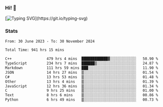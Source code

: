 ### Hi!  👋

[![Typing SVG](https://readme-typing-svg.herokuapp.com?font=Fira+Code&pause=1000&width=435&lines=Hello!+I'm+Texiwustion.)](https://git.io/typing-svg)

### Stats

<!--START_SECTION:waka-->

```txt
From: 30 June 2023 - To: 30 November 2024

Total Time: 941 hrs 15 mins

C++                479 hrs 4 mins  ████████████▓░░░░░░░░░░░░   50.90 %
TypeScript         234 hrs 7 mins  ██████▒░░░░░░░░░░░░░░░░░░   24.87 %
Markdown           111 hrs 59 mins ███░░░░░░░░░░░░░░░░░░░░░░   11.90 %
JSON               14 hrs 27 mins  ▒░░░░░░░░░░░░░░░░░░░░░░░░   01.54 %
C#                 13 hrs 53 mins  ▒░░░░░░░░░░░░░░░░░░░░░░░░   01.48 %
Other              13 hrs 4 mins   ▒░░░░░░░░░░░░░░░░░░░░░░░░   01.39 %
JavaScript         12 hrs 36 mins  ▒░░░░░░░░░░░░░░░░░░░░░░░░   01.34 %
C                  9 hrs 25 mins   ▒░░░░░░░░░░░░░░░░░░░░░░░░   01.00 %
Text               8 hrs 6 mins    ▒░░░░░░░░░░░░░░░░░░░░░░░░   00.86 %
Python             6 hrs 49 mins   ▒░░░░░░░░░░░░░░░░░░░░░░░░   00.73 %
```

<!--END_SECTION:waka-->
